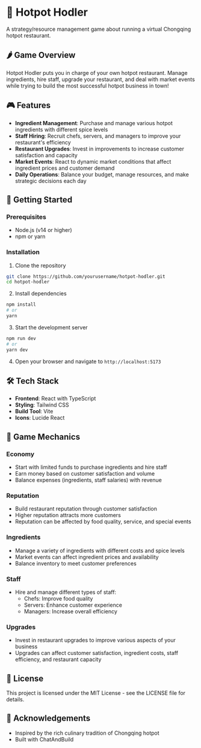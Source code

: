 # 🍲 Hotpot Hodler

A strategy/resource management game about running a virtual Chongqing hotpot restaurant.

## 🌶️ Game Overview

Hotpot Hodler puts you in charge of your own hotpot restaurant. Manage ingredients, hire staff, upgrade your restaurant, and deal with market events while trying to build the most successful hotpot business in town!

## 🎮 Features

- **Ingredient Management**: Purchase and manage various hotpot ingredients with different spice levels
- **Staff Hiring**: Recruit chefs, servers, and managers to improve your restaurant's efficiency
- **Restaurant Upgrades**: Invest in improvements to increase customer satisfaction and capacity
- **Market Events**: React to dynamic market conditions that affect ingredient prices and customer demand
- **Daily Operations**: Balance your budget, manage resources, and make strategic decisions each day

## 🚀 Getting Started

### Prerequisites

- Node.js (v14 or higher)
- npm or yarn

### Installation

1. Clone the repository
```bash
git clone https://github.com/yourusername/hotpot-hodler.git
cd hotpot-hodler
```

2. Install dependencies
```bash
npm install
# or
yarn
```

3. Start the development server
```bash
npm run dev
# or
yarn dev
```

4. Open your browser and navigate to `http://localhost:5173`

## 🛠️ Tech Stack

- **Frontend**: React with TypeScript
- **Styling**: Tailwind CSS
- **Build Tool**: Vite
- **Icons**: Lucide React

## 🎯 Game Mechanics

### Economy
- Start with limited funds to purchase ingredients and hire staff
- Earn money based on customer satisfaction and volume
- Balance expenses (ingredients, staff salaries) with revenue

### Reputation
- Build restaurant reputation through customer satisfaction
- Higher reputation attracts more customers
- Reputation can be affected by food quality, service, and special events

### Ingredients
- Manage a variety of ingredients with different costs and spice levels
- Market events can affect ingredient prices and availability
- Balance inventory to meet customer preferences

### Staff
- Hire and manage different types of staff:
  - Chefs: Improve food quality
  - Servers: Enhance customer experience
  - Managers: Increase overall efficiency

### Upgrades
- Invest in restaurant upgrades to improve various aspects of your business
- Upgrades can affect customer satisfaction, ingredient costs, staff efficiency, and restaurant capacity

## 📝 License

This project is licensed under the MIT License - see the LICENSE file for details.

## 🙏 Acknowledgements

- Inspired by the rich culinary tradition of Chongqing hotpot
- Built with ChatAndBuild
